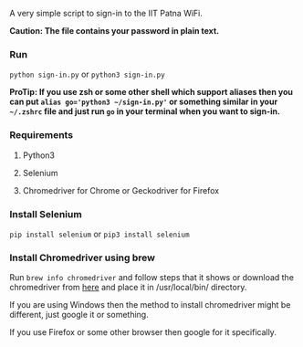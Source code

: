 A very simple script to sign-in to the IIT Patna WiFi. 

**Caution: The file contains your password in plain text.**

### Run

`python sign-in.py` or `python3 sign-in.py`

**ProTip: If you use zsh or some other shell which support aliases then you can put `alias go='python3 ~/sign-in.py'` or something similar in your `~/.zshrc` file and just run `go` in your terminal when you want to sign-in.**

### Requirements

1. Python3

1. Selenium

1. Chromedriver for Chrome or Geckodriver for Firefox

### Install Selenium

`pip install selenium` or `pip3 install selenium`

### Install Chromedriver using brew

Run `brew info chromedriver` and follow steps that it shows or download the chromedriver from [here](https://sites.google.com/a/chromium.org/chromedriver/downloads) and place it in /usr/local/bin/ directory.

If you are using Windows then the method to install chromedriver might be different, just google it or something.

If you use Firefox or some other browser then google for it specifically.